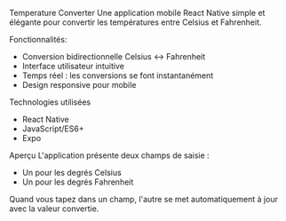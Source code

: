Temperature Converter
Une application mobile React Native simple et élégante pour convertir les températures entre Celsius et Fahrenheit.

Fonctionnalités:
- Conversion bidirectionnelle Celsius ↔ Fahrenheit
- Interface utilisateur intuitive
- Temps réel : les conversions se font instantanément
- Design responsive pour mobile

Technologies utilisées
- React Native
- JavaScript/ES6+
- Expo

Aperçu
L'application présente deux champs de saisie :
- Un pour les degrés Celsius
- Un pour les degrés Fahrenheit

Quand vous tapez dans un champ, l'autre se met automatiquement à jour avec la valeur convertie.
